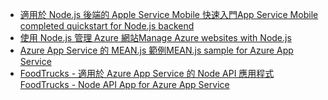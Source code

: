 - [<span data-ttu-id="4c97b-101">適用於 Node.js 後端的 Apple Service Mobile 快速入門</span><span class="sxs-lookup"><span data-stu-id="4c97b-101">App Service Mobile completed quickstart for Node.js backend</span></span>](https://azure.microsoft.com/resources/samples/app-service-mobile-nodejs-backend-quickstart/)
- [<span data-ttu-id="4c97b-102">使用 Node.js 管理 Azure 網站</span><span class="sxs-lookup"><span data-stu-id="4c97b-102">Manage Azure websites with Node.js</span></span>](https://azure.microsoft.com/resources/samples/app-service-web-nodejs-manage/)
- [<span data-ttu-id="4c97b-103">Azure App Service 的 MEAN.js 範例</span><span class="sxs-lookup"><span data-stu-id="4c97b-103">MEAN.js sample for Azure App Service</span></span>](https://azure.microsoft.com/resources/samples/meanjs/)
- [<span data-ttu-id="4c97b-104">FoodTrucks - 適用於 Azure App Service 的 Node API 應用程式</span><span class="sxs-lookup"><span data-stu-id="4c97b-104">FoodTrucks - Node API App for Azure App Service</span></span>](https://azure.microsoft.com/resources/samples/app-service-api-node-food-trucks/)